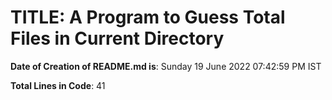 # TITLE: A Program to Guess Total Files in Current Directory


**Date of Creation of README.md is**:
Sunday 19 June 2022 07:42:59 PM IST


**Total Lines in Code**:
41
